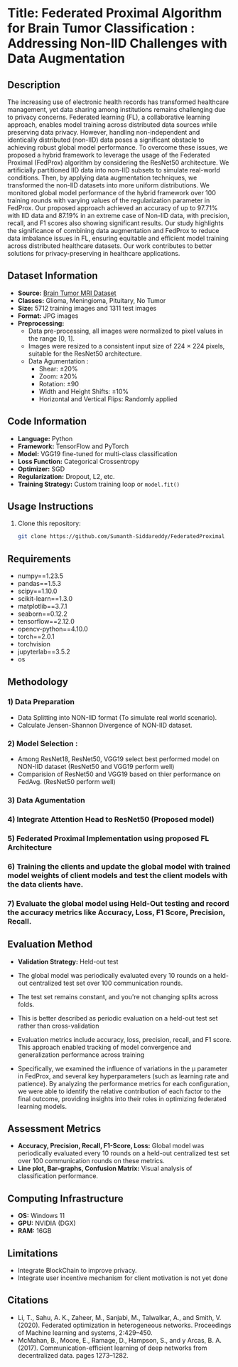 
# Title: Federated Proximal Algorithm for Brain Tumor Classification : Addressing Non-IID Challenges with Data Augmentation

## Description
The increasing use of electronic health records has transformed healthcare management, yet data sharing among institutions remains challenging due to privacy concerns. Federated learning (FL), a collaborative learning approach, enables model training across distributed data sources while preserving data privacy. However, handling non-independent and identically distributed (non-IID) data poses a significant obstacle to achieving robust global model performance. To overcome these issues, we proposed a hybrid framework to leverage the usage of the Federated Proximal (FedProx) algorithm by considering the ResNet50 architecture. We artificially partitioned IID data into non-IID subsets to simulate real-world conditions. Then, by applying data augmentation techniques, we transformed the non-IID datasets into more uniform distributions. We monitored global model performance of the hybrid framework over 100 training rounds with varying values of the regularization parameter in FedProx. Our proposed approach achieved an accuracy of up to 97.71\% with IID data and 87.19\% in an extreme case of Non-IID data, with precision, recall, and F1 scores also showing significant results. Our study highlights the significance of combining data augmentation and FedProx to reduce data imbalance issues in FL, ensuring equitable and efficient model training across distributed healthcare datasets. Our work contributes to better solutions for privacy-preserving in healthcare applications.

## Dataset Information
- **Source:** [Brain Tumor MRI Dataset](https://www.kaggle.com/datasets/masoudnickparvar/brain-tumor-mri-dataset)
- **Classes:** Glioma, Meningioma, Pituitary, No Tumor
- **Size:** 5712 training images and 1311 test images
- **Format:** JPG images
- **Preprocessing:**
   - Data pre-processing, all images were normalized to pixel values in the range [0, 1].
   - Images were resized to a consistent input size of 224 × 224 pixels, suitable for the ResNet50 architecture.
   - Data Agumentation :
      - Shear: ±20%
      - Zoom: ±20%
      -  Rotation: ±90
      - Width and Height Shifts: ±10%
      - Horizontal and Vertical Flips: Randomly applied

## Code Information
- **Language:** Python
- **Framework:** TensorFlow and PyTorch
- **Model:** VGG19 fine-tuned for multi-class classification
- **Loss Function:** Categorical Crossentropy
- **Optimizer:** SGD
- **Regularization:** Dropout, L2, etc.
- **Training Strategy:** Custom training loop or `model.fit()`

## Usage Instructions

1. Clone this repository:
   ```bash
   git clone https://github.com/Sumanth-Siddareddy/FederatedProximal
   ```


## Requirements
- numpy==1.23.5
- pandas==1.5.3
- scipy==1.10.0
- scikit-learn==1.3.0
- matplotlib==3.7.1
- seaborn==0.12.2
- tensorflow==2.12.0
- opencv-python==4.10.0
- torch==2.0.1
- torchvision
- jupyterlab==3.5.2
- os

## Methodology
### 1) Data Preparation
   - Data Splitting into NON-IID format (To simulate real world scenario).
   - Calculate Jensen-Shannon Divergence of NON-IID dataset.
### 2) Model Selection :
   - Among ResNet18, ResNet50, VGG19 select best performed model on NON-IID dataset (ResNet50 and VGG19 perform well)
   - Comparision of ResNet50 and VGG19 based on thier performance on FedAvg. (ResNet50 perform well)
### 3) Data Agumentation
### 4) Integrate Attention Head to ResNet50 (Proposed model)
### 5) Federated Proximal Implementation using proposed FL Architecture
### 6) Training the clients and update the global model with trained model weights of client models and test the client models with the data clients have.
### 7) Evaluate the global model using Held-Out testing and record the accuracy metrics like Accuracy, Loss, F1 Score, Precision, Recall.

## Evaluation Method
- **Validation Strategy:** Held-out test
- The global model was periodically evaluated every 10 rounds on a held-out centralized test set over 100 communication rounds.
- The test set remains constant, and you're not changing splits across folds.
- This is better described as periodic evaluation on a held-out test set rather than cross-validation
- Evaluation metrics include accuracy, loss, precision, recall, and F1 score. This approach enabled tracking of model convergence and generalization performance across training

- Specifically, we examined the influence of variations in the μ parameter in FedProx, and several key hyperparameters (such as learning rate and patience). By analyzing the performance metrics for each configuration, we were able to identify the relative contribution of each factor to the final outcome, providing insights into their roles in optimizing federated learning models.


## Assessment Metrics
- **Accuracy, Precision, Recall, F1-Score, Loss:** Global model was periodically evaluated every 10 rounds on a held-out centralized test set over 100 communication rounds on these metrics.
- **Line plot, Bar-graphs, Confusion Matrix:** Visual analysis of classification performance.

## Computing Infrastructure
- **OS:** Windows 11
- **GPU:** NVIDIA (DGX)
- **RAM:** 16GB

## Limitations
- Integrate BlockChain to improve privacy.
- Integrate user incentive mechanism for client motivation is not yet done

## Citations
- Li, T., Sahu, A. K., Zaheer, M., Sanjabi, M., Talwalkar, A., and Smith, V. (2020). Federated optimization in heterogeneous networks. Proceedings of Machine learning and systems, 2:429–450.
- McMahan, B., Moore, E., Ramage, D., Hampson, S., and y Arcas, B. A. (2017). Communication-efficient learning of deep networks from decentralized data. pages 1273–1282.

